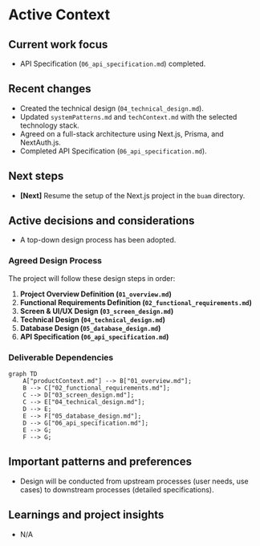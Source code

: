 # Active Context

## Current work focus
- API Specification (`06_api_specification.md`) completed.

## Recent changes
- Created the technical design (`04_technical_design.md`).
- Updated `systemPatterns.md` and `techContext.md` with the selected technology stack.
- Agreed on a full-stack architecture using Next.js, Prisma, and NextAuth.js.
- Completed API Specification (`06_api_specification.md`).

## Next steps
- **[Next]** Resume the setup of the Next.js project in the `buam` directory.

## Active decisions and considerations
- A top-down design process has been adopted.

### Agreed Design Process
The project will follow these design steps in order:

1.  **Project Overview Definition (`01_overview.md`)**
2.  **Functional Requirements Definition (`02_functional_requirements.md`)**
3.  **Screen & UI/UX Design (`03_screen_design.md`)**
4.  **Technical Design (`04_technical_design.md`)**
5.  **Database Design (`05_database_design.md`)**
6.  **API Specification (`06_api_specification.md`)**

### Deliverable Dependencies

```mermaid
graph TD
    A["productContext.md"] --> B["01_overview.md"];
    B --> C["02_functional_requirements.md"];
    C --> D["03_screen_design.md"];
    C --> E["04_technical_design.md"];
    D --> E;
    E --> F["05_database_design.md"];
    D --> G["06_api_specification.md"];
    E --> G;
    F --> G;
```

## Important patterns and preferences
- Design will be conducted from upstream processes (user needs, use cases) to downstream processes (detailed specifications).

## Learnings and project insights
- N/A
